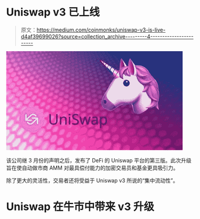 # Uniswap v3 已上线

> 原文：<https://medium.com/coinmonks/uniswap-v3-is-live-d4af39699026?source=collection_archive---------4----------------------->

![](img/c2ed1b0a8783bb8f6a0bc635eb6effc5.png)

该公司继 3 月份的声明之后，发布了 DeFi 的 Uniswap 平台的第三版。此次升级旨在使自动做市商 AMM 对最具偿付能力的加密交易员和基金更具吸引力。

除了更大的灵活性，交易者还将受益于 Uniswap v3 所说的“集中流动性”。

# Uniswap 在牛市中带来 v3 升级